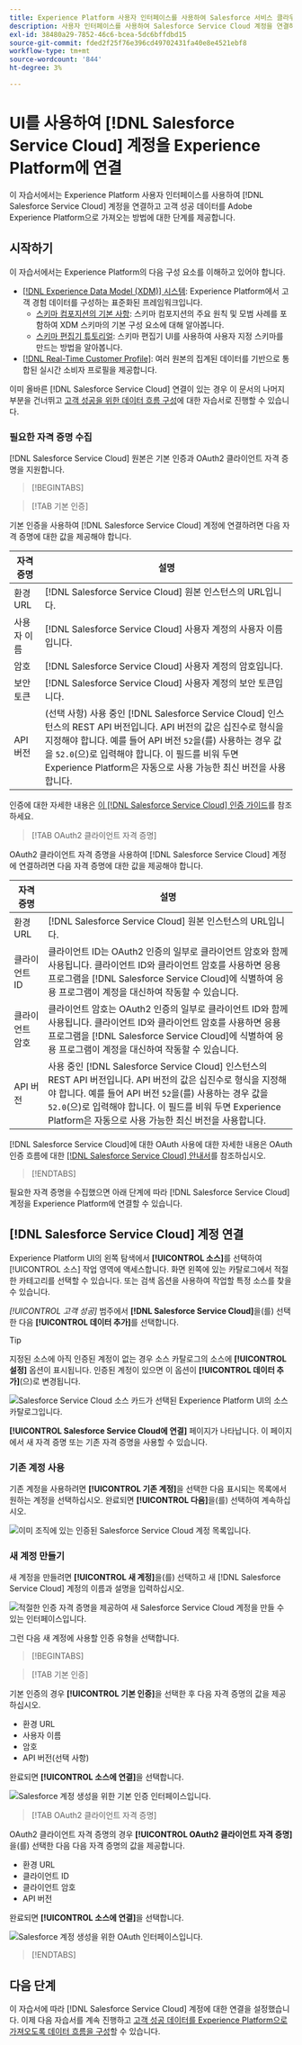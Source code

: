 ```yaml
---
title: Experience Platform 사용자 인터페이스를 사용하여 Salesforce 서비스 클라우드 계정 연결
description: 사용자 인터페이스를 사용하여 Salesforce Service Cloud 계정을 연결하고 고객 성공 데이터를 Experience Platform으로 가져오는 방법을 알아봅니다.
exl-id: 38480a29-7852-46c6-bcea-5dc6bffdbd15
source-git-commit: fded2f25f76e396cd49702431fa40e8e4521ebf8
workflow-type: tm+mt
source-wordcount: '844'
ht-degree: 3%

---
```


# UI를 사용하여 [!DNL Salesforce Service Cloud] 계정을 Experience Platform에 연결

이 자습서에서는 Experience Platform 사용자 인터페이스를 사용하여 [!DNL Salesforce Service Cloud] 계정을 연결하고 고객 성공 데이터를 Adobe Experience Platform으로 가져오는 방법에 대한 단계를 제공합니다.

## 시작하기

이 자습서에서는 Experience Platform의 다음 구성 요소를 이해하고 있어야 합니다.

* [[!DNL Experience Data Model (XDM)] 시스템](../../../../../xdm/home.md): Experience Platform에서 고객 경험 데이터를 구성하는 표준화된 프레임워크입니다.
   * [스키마 컴포지션의 기본 사항](../../../../../xdm/schema/composition.md): 스키마 컴포지션의 주요 원칙 및 모범 사례를 포함하여 XDM 스키마의 기본 구성 요소에 대해 알아봅니다.
   * [스키마 편집기 튜토리얼](../../../../../xdm/tutorials/create-schema-ui.md): 스키마 편집기 UI를 사용하여 사용자 지정 스키마를 만드는 방법을 알아봅니다.
* [[!DNL Real-Time Customer Profile]](../../../../../profile/home.md): 여러 원본의 집계된 데이터를 기반으로 통합된 실시간 소비자 프로필을 제공합니다.

이미 올바른 [!DNL Salesforce Service Cloud] 연결이 있는 경우 이 문서의 나머지 부분을 건너뛰고 [고객 성공을 위한 데이터 흐름 구성](../../dataflow/customer-success.md)에 대한 자습서로 진행할 수 있습니다.

### 필요한 자격 증명 수집

[!DNL Salesforce Service Cloud] 원본은 기본 인증과 OAuth2 클라이언트 자격 증명을 지원합니다.

>[!BEGINTABS]

>[!TAB 기본 인증]

기본 인증을 사용하여 [!DNL Salesforce Service Cloud] 계정에 연결하려면 다음 자격 증명에 대한 값을 제공해야 합니다.

| 자격 증명 | 설명 |
| --- | --- |
| 환경 URL | [!DNL Salesforce Service Cloud] 원본 인스턴스의 URL입니다. |
| 사용자 이름 | [!DNL Salesforce Service Cloud] 사용자 계정의 사용자 이름입니다. |
| 암호 | [!DNL Salesforce Service Cloud] 사용자 계정의 암호입니다. |
| 보안 토큰 | [!DNL Salesforce Service Cloud] 사용자 계정의 보안 토큰입니다. |
| API 버전 | (선택 사항) 사용 중인 [!DNL Salesforce Service Cloud] 인스턴스의 REST API 버전입니다. API 버전의 값은 십진수로 형식을 지정해야 합니다. 예를 들어 API 버전 `52`을(를) 사용하는 경우 값을 `52.0`(으)로 입력해야 합니다. 이 필드를 비워 두면 Experience Platform은 자동으로 사용 가능한 최신 버전을 사용합니다. |

인증에 대한 자세한 내용은 [이 [!DNL Salesforce Service Cloud] 인증 가이드](https://developer.salesforce.com/docs/atlas.en-us.api_rest.meta/api_rest/quickstart_oauth.htm)를 참조하세요.

>[!TAB OAuth2 클라이언트 자격 증명]

OAuth2 클라이언트 자격 증명을 사용하여 [!DNL Salesforce Service Cloud] 계정에 연결하려면 다음 자격 증명에 대한 값을 제공해야 합니다.

| 자격 증명 | 설명 |
| --- | --- |
| 환경 URL | [!DNL Salesforce Service Cloud] 원본 인스턴스의 URL입니다. |
| 클라이언트 ID | 클라이언트 ID는 OAuth2 인증의 일부로 클라이언트 암호와 함께 사용됩니다. 클라이언트 ID와 클라이언트 암호를 사용하면 응용 프로그램을 [!DNL Salesforce Service Cloud]에 식별하여 응용 프로그램이 계정을 대신하여 작동할 수 있습니다. |
| 클라이언트 암호 | 클라이언트 암호는 OAuth2 인증의 일부로 클라이언트 ID와 함께 사용됩니다. 클라이언트 ID와 클라이언트 암호를 사용하면 응용 프로그램을 [!DNL Salesforce Service Cloud]에 식별하여 응용 프로그램이 계정을 대신하여 작동할 수 있습니다. |
| API 버전 | 사용 중인 [!DNL Salesforce Service Cloud] 인스턴스의 REST API 버전입니다. API 버전의 값은 십진수로 형식을 지정해야 합니다. 예를 들어 API 버전 `52`을(를) 사용하는 경우 값을 `52.0`(으)로 입력해야 합니다. 이 필드를 비워 두면 Experience Platform은 자동으로 사용 가능한 최신 버전을 사용합니다. |

[!DNL Salesforce Service Cloud]에 대한 OAuth 사용에 대한 자세한 내용은 OAuth 인증 흐름에 대한 [[!DNL Salesforce Service Cloud] 안내서](https://help.salesforce.com/s/articleView?id=sf.remoteaccess_oauth_flows.htm&amp;type=5)를 참조하십시오.

>[!ENDTABS]

필요한 자격 증명을 수집했으면 아래 단계에 따라 [!DNL Salesforce Service Cloud] 계정을 Experience Platform에 연결할 수 있습니다.

## [!DNL Salesforce Service Cloud] 계정 연결

Experience Platform UI의 왼쪽 탐색에서 **[!UICONTROL 소스]**&#x200B;를 선택하여 [!UICONTROL 소스] 작업 영역에 액세스합니다. 화면 왼쪽에 있는 카탈로그에서 적절한 카테고리를 선택할 수 있습니다. 또는 검색 옵션을 사용하여 작업할 특정 소스를 찾을 수 있습니다.

*[!UICONTROL 고객 성공]* 범주에서 **[!DNL Salesforce Service Cloud]**&#x200B;을(를) 선택한 다음 **[!UICONTROL 데이터 추가]**&#x200B;를 선택합니다.

>[!TIP]
>
>지정된 소스에 아직 인증된 계정이 없는 경우 소스 카탈로그의 소스에 **[!UICONTROL 설정]** 옵션이 표시됩니다. 인증된 계정이 있으면 이 옵션이 **[!UICONTROL 데이터 추가]**(으)로 변경됩니다.

![Salesforce Service Cloud 소스 카드가 선택된 Experience Platform UI의 소스 카탈로그입니다.](../../../../images/tutorials/create/salesforce-service-cloud/catalog.png)

**[!UICONTROL Salesforce Service Cloud에 연결]** 페이지가 나타납니다. 이 페이지에서 새 자격 증명 또는 기존 자격 증명을 사용할 수 있습니다.

### 기존 계정 사용

기존 계정을 사용하려면 **[!UICONTROL 기존 계정]**&#x200B;을 선택한 다음 표시되는 목록에서 원하는 계정을 선택하십시오. 완료되면 **[!UICONTROL 다음]**&#x200B;을(를) 선택하여 계속하십시오.

![이미 조직에 있는 인증된 Salesforce Service Cloud 계정 목록입니다.](../../../../images/tutorials/create/salesforce-service-cloud/existing.png)

### 새 계정 만들기

새 계정을 만들려면 **[!UICONTROL 새 계정]**&#x200B;을(를) 선택하고 새 [!DNL Salesforce Service Cloud] 계정의 이름과 설명을 입력하십시오.

![적절한 인증 자격 증명을 제공하여 새 Salesforce Service Cloud 계정을 만들 수 있는 인터페이스입니다.](../../../../images/tutorials/create/salesforce-service-cloud/new.png)

그런 다음 새 계정에 사용할 인증 유형을 선택합니다.

>[!BEGINTABS]

>[!TAB 기본 인증]

기본 인증의 경우 **[!UICONTROL 기본 인증]**&#x200B;을 선택한 후 다음 자격 증명의 값을 제공하십시오.

* 환경 URL
* 사용자 이름
* 암호
* API 버전(선택 사항)

완료되면 **[!UICONTROL 소스에 연결]**&#x200B;을 선택합니다.

![Salesforce 계정 생성을 위한 기본 인증 인터페이스입니다.](../../../../images/tutorials/create/salesforce-service-cloud/basic.png)

>[!TAB OAuth2 클라이언트 자격 증명]

OAuth2 클라이언트 자격 증명의 경우 **[!UICONTROL OAuth2 클라이언트 자격 증명]**&#x200B;을(를) 선택한 다음 다음 자격 증명의 값을 제공합니다.

* 환경 URL
* 클라이언트 ID
* 클라이언트 암호
* API 버전

완료되면 **[!UICONTROL 소스에 연결]**&#x200B;을 선택합니다.

![Salesforce 계정 생성을 위한 OAuth 인터페이스입니다.](../../../../images/tutorials/create/salesforce-service-cloud/oauth2.png)

>[!ENDTABS]

## 다음 단계

이 자습서에 따라 [!DNL Salesforce Service Cloud] 계정에 대한 연결을 설정했습니다. 이제 다음 자습서를 계속 진행하고 [고객 성공 데이터를 Experience Platform으로 가져오도록 데이터 흐름을 구성](../../dataflow/customer-success.md)할 수 있습니다.
